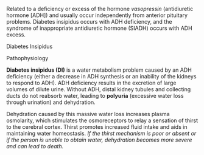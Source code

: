 Related to a deficiency or excess of the hormone _vasopressin_ (antidiuretic hormone [ADH]) and usually occur independently from anterior pituitary problems. Diabetes insipidus occurs with ADH deficiency, and the syndrome of inappropriate antidiuretic hormone (SIADH) occurs with ADH excess.

Diabetes Insipidus

Pathophysiology

**Diabetes insipidus (DI)** is a water metabolism problem caused by an ADH deficiency (either a decrease in ADH synthesis or an inability of the kidneys to respond to ADH). ADH deficiency results in the excretion of large volumes of dilute urine. Without ADH, distal kidney tubules and collecting ducts do not reabsorb water, leading to **polyuria** (excessive water loss through urination) and dehydration.

Dehydration caused by this massive water loss increases plasma osmolarity, which stimulates the osmoreceptors to relay a sensation of thirst to the cerebral cortex. Thirst promotes increased fluid intake and aids in maintaining water homeostasis. _If the thirst mechanism is poor or absent or if the person is unable to obtain water, dehydration becomes more severe and can lead to death._